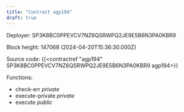 ```yaml
---
title: "Contract agp194"
draft: true
---
```

Deployer: SP3K8BC0PPEVCV7NZ6QSRWPQ2JE9E5B6N3PA0KBR9


 



Block height: 147068 (2024-04-20T15:36:30.000Z)

Source code: {{<contractref "agp194" SP3K8BC0PPEVCV7NZ6QSRWPQ2JE9E5B6N3PA0KBR9 agp194>}}

Functions:

* check-err _private_
* execute-private _private_
* execute _public_
